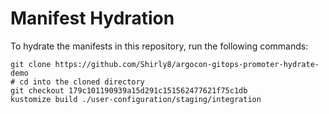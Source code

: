 # Manifest Hydration

To hydrate the manifests in this repository, run the following commands:

```shell
git clone https://github.com/Shirly8/argocon-gitops-promoter-hydrate-demo
# cd into the cloned directory
git checkout 179c101190939a15d291c151562477621f75c1db
kustomize build ./user-configuration/staging/integration
```
